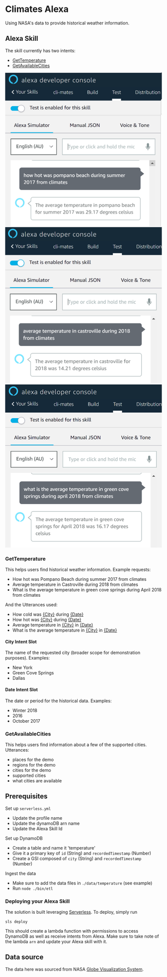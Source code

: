 # Climates Alexa

Using NASA's data to provide historical weather information.

## Alexa Skill

The skill currently has two intents:
- [GetTemperature](#gettemperature)
- [GetAvailableCities](#getavailablecities)

![Sample1](https://github.com/Ali-Rahimian/nasa-hackathon/raw/master/Alexa/screenshots/Sample1.png "Sample1")
![Sample2](https://github.com/Ali-Rahimian/nasa-hackathon/raw/master/Alexa/screenshots/Sample2.png "Sample2")
![Sample3](https://github.com/Ali-Rahimian/nasa-hackathon/raw/master/Alexa/screenshots/Sample3.png "Sample3")

### GetTemperature

This helps users find historical weather information. Example requests:

- How hot was Pompano Beach during summer 2017 from climates
- Average temperature in Castroville during 2018 from climates
- What is the average temperature in green cove springs during April 2018 from climates

And the Utterances used:

- How cold was [{City}](#city-intent-slot) during [{Date}](#date-intent-slot)
- How hot was [{City}](#city-intent-slot) during [{Date}](#date-intent-slot)
- Average temperature in [{City}](#city-intent-slot) in [{Date}](#date-intent-slot)
- What is the average temperature in [{City}](#city-intent-slot) in [{Date}](#date-intent-slot)

#### City Intent Slot

The name of the requested city (broader scope for demonstration purposes). Examples:

- New York
- Green Cove Springs
- Dallas

#### Date Intent Slot

The date or period for the historical data. Examples:

- Winter 2018
- 2016
- October 2017

### GetAvailableCities

This helps users find information about a few of the supported cities. Utterances:
- places for the demo
- regions for the demo
- cities for the demo
- supported cities
- what cities are available

## Prerequisites

Set up `serverless.yml`

- Update the profile name
- Update the dynamoDB arn name
- Update the Alexa Skill Id  

Set up DynamoDB

- Create a table and name it 'temperature'
- Give it a primary key of `id` (String) and `recordedTimestamp` (Number)
- Create a GSI composed of `city` (String) and `recordedTimestamp` (Number)

Ingest the data

- Make sure to add the data files in `./data/temperature` (see example)
- Run `node ./bin/etl`

### Deploying your Alexa Skill

The solution is built leveraging [Serverless](https://serverless.com/framework/docs/providers/aws/guide/). To deploy, simply run

```
sls deploy
```

This should create a lambda function with permissions to access DynamoDB as well as receive intents from Alexa.
Make sure to take note of the lambda `arn` and update your Alexa skill with it.

## Data source

The data here was sourced from NASA [Globe Visualization System](https://vis.globe.gov/GLOBE/#).
